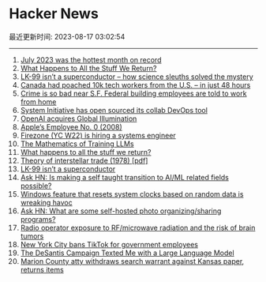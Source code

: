 # Hacker News

最近更新时间: 2023-08-17 03:02:54

--- 
1. [July 2023 was the hottest month on record](https://twitter.com/nasa/status/1691106509319806977?s=46&t=H_jBB1XRvGbGkpJRBZAq5Q) 
2. [What Happens to All the Stuff We Return?](https://www.newyorker.com/magazine/2023/08/21/the-hidden-cost-of-free-returns) 
3. [LK-99 isn’t a superconductor – how science sleuths solved the mystery](https://www.nature.com/articles/d41586-023-02585-7) 
4. [Canada had poached 10k tech workers from the U.S. – in just 48 hours](https://www.thestar.com/business/how-canada-poached-10-000-tech-workers-from-the-u-s-in-just-48-hours/article_c159c7cc-6163-5414-8453-0db70899df90.html) 
5. [Crime is so bad near S.F. Federal building employees are told to work from home](https://www.sfchronicle.com/sf/article/drugs-crime-nancy-pelosi-federal-building-18292237.php) 
6. [System Initiative has open sourced its collab DevOps tool](https://www.systeminit.com/blog-open-source/) 
7. [OpenAI acquires Global Illumination](https://openai.com/blog/openai-acquires-global-illumination) 
8. [Apple’s Employee No. 0 (2008)](https://www.electronicsweekly.com/blogs/mannerisms/yarns/apples-employee-no-0-2008-11/) 
9. [Firezone (YC W22) is hiring a systems engineer](https://www.ycombinator.com/companies/firezone/jobs/entppUR-senior-systems-engineer) 
10. [The Mathematics of Training LLMs](https://www.latent.space/p/transformers-math#details) 
11. [What happens to all the stuff we return?](https://www.newyorker.com/magazine/2023/08/21/the-hidden-cost-of-free-returns) 
12. [Theory of interstellar trade (1978) [pdf]](https://www.princeton.edu/~pkrugman/interstellar.pdf) 
13. [LK-99 isn’t a superconductor](https://www.nature.com/articles/d41586-023-02585-7) 
14. [Ask HN: Is making a self taught transition to AI/ML related fields possible?](https://news.ycombinator.com/item?id=37151555) 
15. [Windows feature that resets system clocks based on random data is wreaking havoc](https://arstechnica.com/security/2023/08/windows-feature-that-resets-system-clocks-based-on-random-data-is-wreaking-havoc/) 
16. [Ask HN: What are some self-hosted photo organizing/sharing programs?](https://news.ycombinator.com/item?id=37150986) 
17. [Radio operator exposure to RF/microwave radiation and the risk of brain tumors](https://pubmed.ncbi.nlm.nih.gov/16873421/) 
18. [New York City bans TikTok for government employees](https://www.engadget.com/new-york-city-bans-tiktok-for-government-employees-174806575.html) 
19. [The DeSantis Campaign Texted Me with a Large Language Model](https://nalanj.dev/posts/desantis-campaign-sms-llm/) 
20. [Marion County atty withdraws search warrant against Kansas paper, returns items](https://www.kshb.com/news/local-news/marion-county-attorney-withdraws-search-warrant-against-kansas-newspaper-returns-items) 
